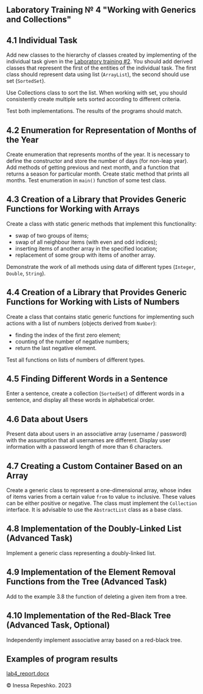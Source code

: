 ## Laboratory Training № 4 "Working with Generics and Collections"

## 4.1 Individual Task

Add new classes to the hierarchy of classes created by implementing of the individual task given in the [Laboratory training #2](https://github.com/InessaRepeshko/java-programming/blob/main/part-1-fundamentals-of-java-programming/lab2/README.md). You should add derived classes that represent the first of the entities of the individual task. The first class should represent data using list (```ArrayList```), the second should use set (```SortedSet```).

Use Collections class to sort the list. When working with set, you should consistently create multiple sets sorted according to different criteria.

Test both implementations. The results of the programs should match.

## 4.2 Enumeration for Representation of Months of the Year

Create enumeration that represents months of the year. It is necessary to define the constructor and store the number of days (for non-leap year). Add methods of getting previous and next month, and a function that returns a season for particular month. Create static method that prints all months. Test enumeration in ```main()``` function of some test class.

## 4.3 Creation of a Library that Provides Generic Functions for Working with Arrays

Create a class with static generic methods that implement this functionality:
* swap of two groups of items;
* swap of all neighbour items (with even and odd indices);
* inserting items of another array in the specified location;
* replacement of some group with items of another array.

Demonstrate the work of all methods using data of different types (```Integer```, ```Double```, ```String```).

## 4.4 Creation of a Library that Provides Generic Functions for Working with Lists of Numbers

Create a class that contains static generic functions for implementing such actions with a list of numbers (objects derived from ```Number```):
* finding the index of the first zero element;
* counting of the number of negative numbers;
* return the last negative element.

Test all functions on lists of numbers of different types.

## 4.5 Finding Different Words in a Sentence

Enter a sentence, create a collection (```SortedSet```) of different words in a sentence, and display all these words in alphabetical order.

## 4.6 Data about Users

Present data about users in an associative array (username / password) with the assumption that all usernames are different. Display user information with a password length of more than 6 characters.

## 4.7 Creating a Custom Container Based on an Array

Create a generic class to represent a one-dimensional array, whose index of items varies from a certain value ```from``` to value ```to``` inclusive. These values can be either positive or negative. The class must implement the ```Collection``` interface. It is advisable to use the ```AbstractList``` class as a base class.

## 4.8 Implementation of the Doubly-Linked List (Advanced Task)

Implement a generic class representing a doubly-linked list.

## 4.9 Implementation of the Element Removal Functions from the Tree (Advanced Task)

Add to the example 3.8 the function of deleting a given item from a tree.

## 4.10  Implementation of the Red-Black Tree (Advanced Task, Optional)

Independently implement associative array based on a red-black tree.

## Examples of program results

[lab4_report.docx](https://github.com/InessaRepeshko/java-programming/blob/main/part-1-fundamentals-of-java-programming/lab4/lab4_report.docx)

© Inessa Repeshko. 2023
